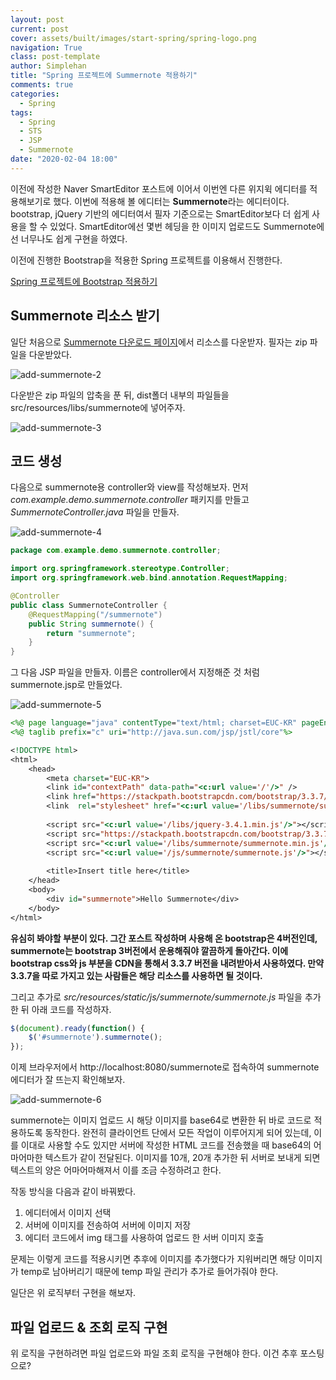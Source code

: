 ```yaml
---
layout: post
current: post
cover: assets/built/images/start-spring/spring-logo.png
navigation: True
class: post-template
author: Simplehan
title: "Spring 프로젝트에 Summernote 적용하기"
comments: true
categories:
  - Spring
tags:
  - Spring
  - STS
  - JSP
  - Summernote
date: "2020-02-04 18:00"
---
```


이전에 작성한 Naver SmartEditor 포스트에 이어서 이번엔 다른 위지윅 에디터를 적용해보기로 했다. 이번에 적용해 볼 에디터는 **Summernote**라는 에디터이다. bootstrap, jQuery 기반의 에디터여서 필자 기준으로는 SmartEditor보다 더 쉽게 사용을 할 수 있었다. SmartEditor에선 몇번 헤딩을 한 이미지 업로드도 Summernote에선 너무나도 쉽게 구현을 하였다.



이전에 진행한 Bootstrap을 적용한 Spring 프로젝트를 이용해서 진행한다.

[Spring 프로젝트에 Bootstrap 적용하기](/spring/add-bootstrap)



## Summernote 리소스 받기

일단 처음으로 [Summernote 다운로드 페이지](https://github.com/summernote/summernote/releases)에서 리소스를 다운받자. 필자는 zip 파일을 다운받았다.

![add-summernote-2](\assets\built\images\add-summernote\add-summernote-2.JPG)



다운받은 zip 파일의 압축을 푼 뒤, dist폴더 내부의 파일들을 src/resources/libs/summernote에 넣어주자.

![add-summernote-3](\assets\built\images\add-summernote\add-summernote-3.JPG)



## 코드 생성

다음으로 summernote용 controller와 view를 작성해보자. 먼저 *com.example.demo.summernote.controller* 패키지를 만들고 *SummernoteController.java* 파일을 만들자.

![add-summernote-4](\assets\built\images\add-summernote\add-summernote-4.JPG)

```java
package com.example.demo.summernote.controller;

import org.springframework.stereotype.Controller;
import org.springframework.web.bind.annotation.RequestMapping;

@Controller
public class SummernoteController {
	@RequestMapping("/summernote")
	public String summernote() {
		return "summernote";
	}
}
```



그 다음 JSP 파일을 만들자. 이름은 controller에서 지정해준 것 처럼 summernote.jsp로 만들었다.

![add-summernote-5](\assets\built\images\add-summernote\add-summernote-5.JPG)

```jsp
<%@ page language="java" contentType="text/html; charset=EUC-KR" pageEncoding="EUC-KR"%>
<%@ taglib prefix="c" uri="http://java.sun.com/jsp/jstl/core"%>

<!DOCTYPE html>
<html>
	<head>
		<meta charset="EUC-KR">
		<link id="contextPath" data-path="<c:url value='/'/>" />
		<link href="https://stackpath.bootstrapcdn.com/bootstrap/3.3.7/css/bootstrap.min.css" rel="stylesheet">
		<link  rel="stylesheet" href="<c:url value='/libs/summernote/summernote.min.css'/>"/>
		
		<script src="<c:url value='/libs/jquery-3.4.1.min.js'/>"></script>
		<script src="https://stackpath.bootstrapcdn.com/bootstrap/3.3.7/js/bootstrap.min.js"></script>
		<script src="<c:url value='/libs/summernote/summernote.min.js'/>"></script>
		<script src="<c:url value='/js/summernote/summernote.js'/>"></script>
		
		<title>Insert title here</title>
	</head>
	<body>
		<div id="summernote">Hello Summernote</div>
	</body>
</html>
```



**유심히 봐야할 부분이 있다. 그간 포스트 작성하며 사용해 온 bootstrap은 4버전인데, summernote는 bootstrap 3버전에서 운용해줘야 깔끔하게 돌아간다. 이에 bootstrap css와 js 부분을 CDN을 통해서 3.3.7 버전을 내려받아서 사용하였다. 만약 3.3.7을 따로 가지고 있는 사람들은 해당 리소스를 사용하면 될 것이다.**

그리고 추가로 *src/resources/static/js/summernote/summernote.js* 파일을 추가한 뒤 아래 코드를 작성하자.

```javascript
$(document).ready(function() {
	$('#summernote').summernote();
});
```



이제 브라우저에서 http://localhost:8080/summernote로 접속하여 summernote 에디터가 잘 뜨는지 확인해보자.

![add-summernote-6](\assets\built\images\add-summernote\add-summernote-6.JPG)



summernote는 이미지 업로드 시 해당 이미지를 base64로 변환한 뒤 바로 코드로 적용하도록 동작한다. 완전히 클라이언트 단에서 모든 작업이 이루어지게 되어 있는데, 이를 이대로 사용할 수도 있지만 서버에 작성한 HTML 코드를 전송했을 때 base64의 어마어마한 텍스트가 같이 전달된다. 이미지를 10개, 20개 추가한 뒤 서버로 보내게 되면 텍스트의 양은 어마어마해져서 이를 조금 수정하려고 한다.

작동 방식을 다음과 같이 바꿔봤다.

1. 에디터에서 이미지 선택
2. 서버에 이미지를 전송하여 서버에 이미지 저장
3. 에디터 코드에서 img 태그를 사용하여 업로드 한 서버 이미지 호출

문제는 이렇게 코드를 적용시키면 추후에 이미지를 추가했다가 지워버리면 해당 이미지가 temp로 남아버리기 때문에 temp 파일 관리가 추가로 들어가줘야 한다.

일단은 위 로직부터 구현을 해보자.



## 파일 업로드 & 조회 로직 구현

위 로직을 구현하려면 파일 업로드와 파일 조회 로직을 구현해야 한다. 이건 추후 포스팅으로?